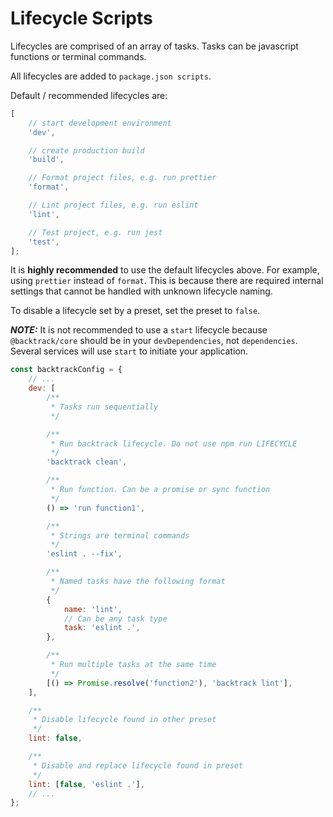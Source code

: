# Lifecycle Scripts

Lifecycles are comprised of an array of tasks. Tasks can be javascript functions or terminal commands.

All lifecycles are added to `package.json scripts`.

Default / recommended lifecycles are:

```js
[
	// start development environment
	'dev',

	// create production build
	'build',

	// Format project files, e.g. run prettier
	'format',

	// Lint project files, e.g. run eslint
	'lint',

	// Test project, e.g. run jest
	'test',
];
```

It is **highly recommended** to use the default lifecycles above. For example, using `prettier` instead of `format`. This is because there are required internal settings that cannot be handled with unknown lifecycle naming.

To disable a lifecycle set by a preset, set the preset to `false`.

**_NOTE:_** It is not recommended to use a `start` lifecycle because `@backtrack/core` should be in your `devDependencies`, not `dependencies`. Several services will use `start` to initiate your application.

```js
const backtrackConfig = {
	// ...
	dev: [
		/**
		 * Tasks run sequentially
		 */

		/**
		 * Run backtrack lifecycle. Do not use npm run LIFECYCLE
		 */
		'backtrack clean',

		/**
		 * Run function. Can be a promise or sync function
		 */
		() => 'run function1',

		/**
		 * Strings are terminal commands
		 */
		'eslint . --fix',

		/**
		 * Named tasks have the following format
		 */
		{
			name: 'lint',
			// Can be any task type
			task: 'eslint .',
		},

		/**
		 * Run multiple tasks at the same time
		 */
		[() => Promise.resolve('function2'), 'backtrack lint'],
	],

	/**
	 * Disable lifecycle found in other preset
	 */
	lint: false,

	/**
	 * Disable and replace lifecycle found in preset
	 */
	lint: [false, 'eslint .'],
	// ...
};
```

